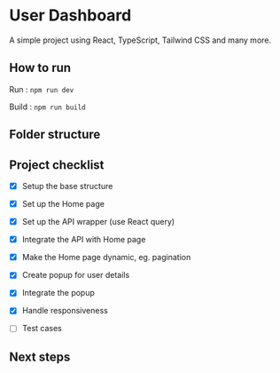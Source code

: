 # User Dashboard

A simple project using React, TypeScript, Tailwind CSS and many more.

## How to run

Run : `npm run dev`

Build : `npm run build`
    

## Folder structure


## Project checklist

- [X] Setup the base structure
- [X] Set up the Home page
- [X] Set up the API wrapper (use React query)
- [X] Integrate the API with Home page
- [X] Make the Home page dynamic, eg. pagination
- [X] Create popup for user details
- [X] Integrate the popup
- [X] Handle responsiveness
- [ ] Test cases



## Next steps